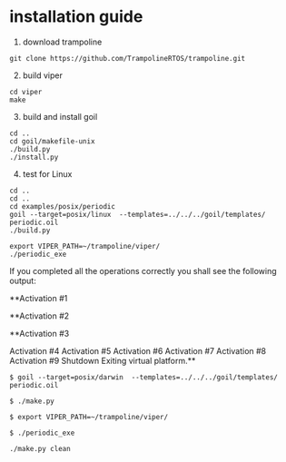 
<H1> installation guide </H1>

1. download trampoline
```
git clone https://github.com/TrampolineRTOS/trampoline.git
```
2. build viper
```
cd viper
make
```

3. build and install goil
```
cd ..
cd goil/makefile-unix
./build.py
./install.py
```
4. test for Linux
```
cd ..
cd ..
cd examples/posix/periodic
goil --target=posix/linux  --templates=../../../goil/templates/ periodic.oil 
./build.py

export VIPER_PATH=~/trampoline/viper/
./periodic_exe
```

If you completed all the operations correctly you shall see the following output:

**Activation #1

**Activation #2

**Activation #3

Activation #4
Activation #5
Activation #6
Activation #7
Activation #8
Activation #9
Shutdown
Exiting virtual platform.**


```
$ goil --target=posix/darwin  --templates=../../../goil/templates/ periodic.oil
```

```
$ ./make.py
```

```
$ export VIPER_PATH=~/trampoline/viper/
```

```
$ ./periodic_exe
```

```
./make.py clean
```



